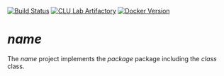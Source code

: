 <!-- [![Maven Central](https://img.shields.io/maven-central/v/org.clulab/$name$?logo=apachemaven)](https://mvnrepository.com/artifact/org.clulab/$name$) -->
<!-- A real query requires the profession edition of Artifactory. -->
[![Build Status](https://github.com/clulab/$name$/workflows/$name$%20CI/badge.svg)](https://github.com/clulab/$name$/actions)
[![CLU Lab Artifactory](https://img.shields.io/badge/artifactory-1.0.0-blue.svg?logo=jfrog)](https://artifactory.clulab.org/artifactory/webapp/#/artifacts/browse/tree/General/sbt-release/org/clulab/$name$/1.0.0)
[![Docker Version](https://shields.io/docker/v/clulab/$docker$?sort=semver&label=docker&logo=docker)](https://hub.docker.com/r/clulab/$docker$/tags)

# $name$

The $name$ project implements the $package$ package including the $class$ class.

